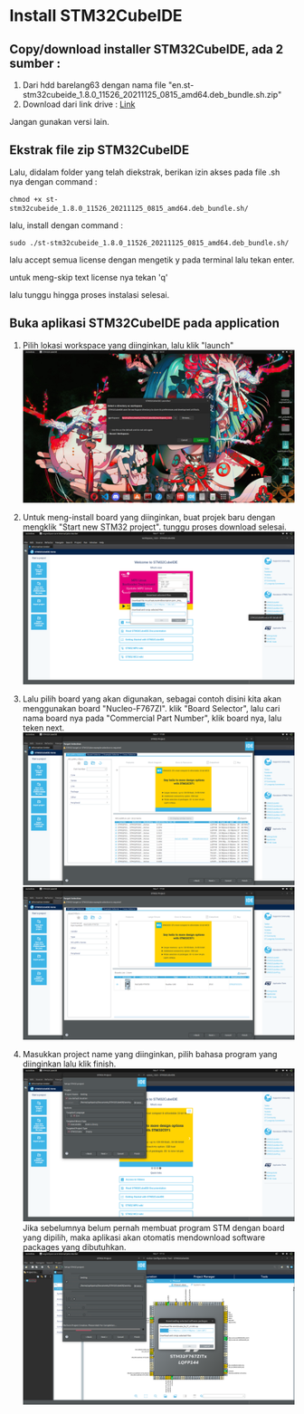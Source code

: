 # Install STM32CubeIDE

## Copy/download installer STM32CubeIDE, ada 2 sumber :

1. Dari hdd barelang63 dengan nama file "en.st-stm32cubeide_1.8.0_11526_20211125_0815_amd64.deb_bundle.sh.zip"
2. Download dari link drive : [Link](https://drive.google.com/drive/folders/1uqQsptqDFMDDCNksKwA7uw0IZHHj666A?usp=sharing)

Jangan gunakan versi lain.

## Ekstrak file zip STM32CubeIDE

Lalu, didalam folder yang telah diekstrak, berikan izin akses pada file .sh nya dengan command :

```{ .sh .copy }
chmod +x st-stm32cubeide_1.8.0_11526_20211125_0815_amd64.deb_bundle.sh/
```

lalu, install dengan command :

```{ .sh .copy }
sudo ./st-stm32cubeide_1.8.0_11526_20211125_0815_amd64.deb_bundle.sh/
```

lalu accept semua license dengan mengetik y pada terminal lalu tekan enter.

untuk meng-skip text license nya tekan 'q'

lalu tunggu hingga proses instalasi selesai.

## Buka aplikasi STM32CubeIDE pada application

1. Pilih lokasi workspace yang diinginkan, lalu klik "launch"
![Alt Text](../images/stm32_folder/stm_ide_1.jpeg)

2. Untuk meng-install board yang diinginkan, buat projek baru dengan mengklik "Start new STM32 project". tunggu proses download selesai.
![Alt Text](../images/stm32_folder/stm_ide_2.png)

3. Lalu pilih board yang akan digunakan, sebagai contoh disini kita akan menggunakan board "Nucleo-F767ZI". klik "Board Selector", lalu cari nama board nya pada "Commercial Part Number", klik board nya, lalu teken next.
![Alt Text](../images/stm32_folder/stm3.png) ![Alt Text](../images/stm32_folder/stm4.png) 

4. Masukkan project name yang diinginkan, pilih bahasa program yang diinginkan lalu klik finish.
![Alt Text](../images/stm32_folder/stm5.png) 
Jika sebelumnya belum pernah membuat program STM dengan board yang dipilih, maka aplikasi akan otomatis mendownload software packages yang dibutuhkan.
![Alt Text](../images/stm32_folder/stm6.png) 